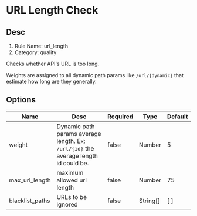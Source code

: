 # URL Length Check

## Desc

1. Rule Name: url_length
2. Category: quality

Checks whether API's URL is too long.

Weights are assigned to all dynamic path params like `/url/{dynamic}` that estimate how long are they generally.

## Options

| Name            | Desc                                                                                | Required | Type     | Default |
| --------------- | ----------------------------------------------------------------------------------- | -------- | -------- | ------- |
| weight          | Dynamic path params average length. Ex: `/url/{id}` the average length id could be. | false    | Number   | 5       |
| max_url_length  | maximum allowed url length                                                          | false    | Number   | 75      |
| blacklist_paths | URLs to be ignored                                                                  | false    | String[] | [ ]     |
